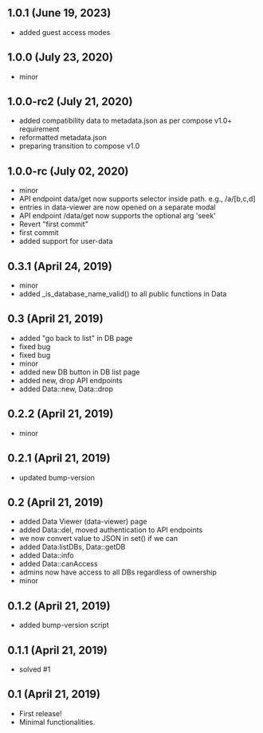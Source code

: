 ## 1.0.1 (June 19, 2023)
  - added guest access modes

## 1.0.0 (July 23, 2020)
  - minor

## 1.0.0-rc2 (July 21, 2020)
  - added compatibility data to metadata.json as per compose v1.0+ requirement
  - reformatted metadata.json
  - preparing transition to compose v1.0

## 1.0.0-rc (July 02, 2020)
  - minor
  - API endpoint data/get now supports selector inside path. e.g., /a/[b,c,d]
  - entries in data-viewer are now opened on a separate modal
  - API endpoint /data/get now supports the optional arg 'seek'
  - Revert "first commit"
  - first commit
  - added support for user-data

## 0.3.1 (April 24, 2019)
  - minor
  - added _is_database_name_valid() to all public functions in Data

## 0.3 (April 21, 2019)
  - added "go back to list" in DB page
  - fixed bug
  - fixed bug
  - minor
  - added new DB button in DB list page
  - added new, drop API endpoints
  - added Data::new, Data::drop

## 0.2.2 (April 21, 2019)
  - minor

## 0.2.1 (April 21, 2019)
  - updated bump-version

## 0.2 (April 21, 2019)
  - added Data Viewer (data-viewer) page
  - added Data::del, moved authentication to API endpoints
  - we now convert value to JSON in set() if we can
  - added Data:listDBs, Data::getDB
  - added Data::info
  - added Data::canAccess
  - admins now have access to all DBs regardless of ownership
  - minor

## 0.1.2 (April 21, 2019)
  - added bump-version script

## 0.1.1 (April 21, 2019)
  - solved #1

## 0.1 (April 21, 2019)
  - First release!
  - Minimal functionalities.
